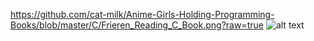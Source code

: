 https://github.com/cat-milk/Anime-Girls-Holding-Programming-Books/blob/master/C/Frieren_Reading_C_Book.png?raw=true
![alt text](https://github.com/cat-milk/Anime-Girls-Holding-Programming-Books/blob/master/C/Frieren_Reading_C_Book.png?raw=true)

